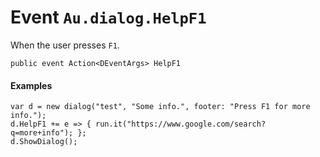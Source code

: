 # Event `Au.dialog.HelpF1`

When the user presses `F1`.

```
public event Action<DEventArgs> HelpF1
```

#### **Examples**

```
var d = new dialog("test", "Some info.", footer: "Press F1 for more info.");
d.HelpF1 += e => { run.it("https://www.google.com/search?q=more+info"); };
d.ShowDialog();
```